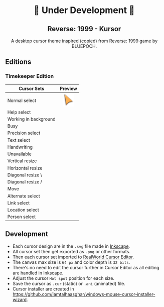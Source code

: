 <div align="center">
  <h1>🚧 Under Development 🚧</h1>
  <h2>Reverse: 1999 - Kursor</h2>
  <p>A desktop cursor theme inspired (copied) from Reverse: 1999 game by BLUEPOCH.</p>
</div>

## Editions

### Timekeeper Edition

| Cursor Sets           |                      Preview                     |
|-----------------------|:------------------------------------------------:|
| Normal select         | ![](./Timekeeper-Edition/dist/Normal_Select.png) |
| Help select           |                                                  |
| Working in background |                                                  |
| Busy                  |                                                  |
| Precision select      |                                                  |
| Text select           |                                                  |
| Handwriting           |                                                  |
| Unavailable           |                                                  |
| Vertical resize       |                                                  |
| Horizontal resize     |                                                  |
| Diagonal resize \     |                                                  |
| Diagonal resize /     |                                                  |
| Move                  |                                                  |
| Alternate select      |                                                  |
| Link select           |                                                  |
| Location select       |                                                  |
| Person select         |                                                  |

## Development

- Each cursor design are in the `.svg` file made in [Inkscape](https://inkscape.org/ "Visit Inkscape official website").
- All cursor set then get exported as `.png` or other formats.
- Then each cursor set imported to [RealWorld Cursor Editor](http://www.rw-designer.com/cursor-maker "Visit RealWorld Cursor Editor official website").
- The canvas max size is `64 px` and color depth is `32 bits`.
- There's no need to edit the cursor further in Cursor Editor as all editing are handled in Inkscape.
- Adjust the cursor `Hot spot` position for each size.
- Save the cursor as `.cur` (static) or `.ani` (animated) file.
- Cursor installer are created in <https://github.com/iamtalhaasghar/windows-mouse-cursor-installer-wizard>.
